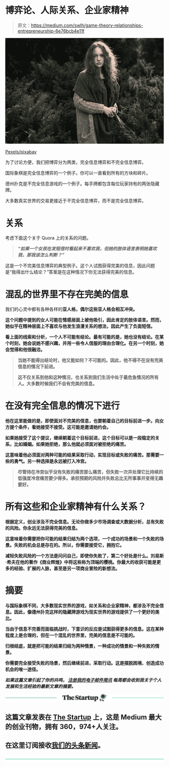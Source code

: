 # 博弈论、人际关系、企业家精神

> 原文：<https://medium.com/swlh/game-theory-relationships-entrepreneurship-6e76bcb4e11f>

![](img/a1589d477ad6be04f8324a0f65fab52c.png)

[Pexels/pixabay](https://pixabay.com/en/beautiful-fashion-female-girl-1867093/)

为了讨论方便，我们把博弈分为两类，完全信息博弈和不完全信息博弈。

国际象棋是完全信息博弈的一个例子。你可以一直看到所有的方块和碎片。

德州扑克是不完全信息游戏的一个例子。每手牌都包含每位玩家持有的两张隐藏牌。

大多数真实世界的交易更接近于不完全信息博弈，而不是完全信息博弈。

# 关系

考虑下面这个关于 Quora 上的关系的问题。

> ***“如果一个女孩在发短信时看起来不喜欢我，但她的肢体语言表明她喜欢我，那我该怎么判断？”***

这是一个不完美信息博弈的典型例子。这个人试图获得完美的信息，因此问题是“我得出什么结论？”答案是在这种情况下你无法获得完美的信息。

# 混乱的世界里不存在完美的信息

我们的心灵中都有各种各样的[](https://ideavisionaction.com/personal-development/why-youre-running-in-circles-and-how-to-break-free/)**亚人格，偶尔这些亚人格会相互冲突。**

**这个问题中提到的女人可能在情感层面上被他吸引，因此肯定的肢体语言。然而，她似乎在精神层面上不喜欢与他发生浪漫关系的想法，因此产生了负面短信。**

**看上面的线索和分析，一个人不可能有结论。最有可能的是，她也没有结论。在某个时刻，她会说她不感兴趣，并用一些令人信服的理由合理化。在另一个时刻，她会觉得和他很融洽。**

> **当她不能得出结论时，他又能如何？不可能的。因此，他不得不在没有完美信息的情况下前进。**
> 
> ****这不仅关系到他和这种情况，也关系到我们生活中处于最危急情况的所有人。大多数时候我们不会有完美的信息。****

# **在没有完全信息的情况下进行**

**他在这里能做的是，即使面对不完美的信息，也要朝着自己的目标前进一步。向女方提个条件，看她接受不接受。这可能是邀请她约会。**

**如果她接受了这个提议，继续朝着这个目标前进，这个目标可以是一段稳定的关系，比如婚姻。如果她拒绝，那么他就必须面对被拒绝的痛苦。**

**这意味着他必须面对两种可能的结果采取行动，实现目标或失败的痛苦。那需要一些[](https://ideavisionaction.com/personal-development/how-to-cultivate-world-class-courage-in-a-single-year/)**的勇气。另一种选择是永远被打入冷宫。****

> ******尽管待在冷宫似乎没有失败的痛苦那么痛苦，但失败一次并处理它比持续的低强度冷宫痛苦要少得多。承担预期的风险并失败总比无所事事并变得无趣要好。******

# ****所有这些和企业家精神有什么关系？****

****根据定义，创业涉及不完全信息。无论你做多少市场调查或大数据分析，总有失败的风险。你永远无法获得完美的信息。****

****这意味着你需要把你可能的结果归结为两个选项，一个成功的场景和一个失败的场景。失败的机会总是存在的。所以，你需要接受它，拥抱它。****

****减轻失败风险的一个方法是问问自己，即使你失败了，第二个好处是什么。刘易斯·希夫在他的著作《商业辉煌》中将这些称为顶端的樱桃。你最大的收获可能是更多的经验、扩展的人脉，甚至是另一项商业冒险的新想法。****

# ****摘要****

****与国际象棋不同，大多数现实世界的游戏，如关系和企业家精神，都涉及不完全信息。因此，像德州扑克这样的隐藏牌游戏为现实世界的游戏提供了一个更好的类比。****

****当由于信息不完善而面临挑战时，下意识的反应是试图获得更多的信息。这在某种程度上是合理的，但在一个混乱的世界里，完美的信息是不可能的。****

****归根结底，就是把可能的结果归结为两种情景，一种成功的情景和一种失败的情景。****

****你需要完全接受失败的场景，然后继续前进，采取行动。这是摆脱困境、创造成功机会的唯一途径。****

*****如果这篇文章引起了你的共鸣，* [***注册我的电子邮件简讯***](https://ideavisionaction.com/email-newsletter/) *每周都会收到我关于个人发展和生活经验的最新文章的摘要。*****

****[![](img/308a8d84fb9b2fab43d66c117fcc4bb4.png)](https://medium.com/swlh)****

## ****这篇文章发表在 [The Startup](https://medium.com/swlh) 上，这是 Medium 最大的创业刊物，拥有 360，974+人关注。****

## ****在这里订阅接收[我们的头条新闻](http://growthsupply.com/the-startup-newsletter/)。****

****[![](img/b0164736ea17a63403e660de5dedf91a.png)](https://medium.com/swlh)****